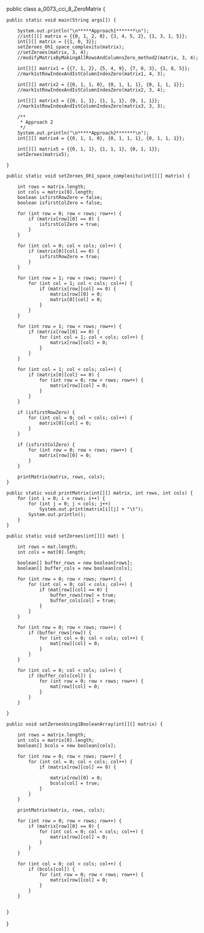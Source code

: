 public class a_0073_cci_8_ZeroMatrix {

    public static void main(String args[]) {

        System.out.println("\n*****Approach1*******\n");
        //int[][] matrix = {{0, 1, 2, 0}, {3, 4, 5, 2}, {1, 3, 1, 5}};
        int[][] matrix = {{1, 0, 3}};
        setZeroes_Oh1_space_complexitu(matrix);
        //setZeroes(matrix, 3, 4);
        //modifyMatrixByMakingAllRowsAndColumnsZero_method2(matrix, 3, 4);

        int[][] matrix1 = {{7, 1, 2}, {5, 4, 9}, {7, 0, 3}, {1, 8, 5}};
        //mark1stRowIndexAndIstColumnIndexZero(matrix1, 4, 3);

        int[][] matrix2 = {{0, 1, 1, 0}, {0, 1, 1, 1}, {0, 1, 1, 1}};
        //mark1stRowIndexAndIstColumnIndexZero(matrix2, 3, 4);

        int[][] matrix3 = {{0, 1, 1}, {1, 1, 1}, {0, 1, 1}};
        //mark1stRowIndexAndIstColumnIndexZero(matrix3, 3, 3);

        /**
         * Approach 2
         */
        System.out.println("\n*****Approach2*******\n");
        int[][] matrix4 = {{0, 1, 1, 0}, {0, 1, 1, 1}, {0, 1, 1, 1}};

        int[][] matrix5 = {{0, 1, 1}, {1, 1, 1}, {0, 1, 1}};
        setZeroes(matrix5);

    }

    public static void setZeroes_Oh1_space_complexitu(int[][] matrix) {

        int rows = matrix.length;
        int cols = matrix[0].length;
        boolean isfirstRowZero = false;
        boolean isfirstColZero = false;

        for (int row = 0; row < rows; row++) {
            if (matrix[row][0] == 0) {
                isfirstColZero = true;
            }
        }

        for (int col = 0; col < cols; col++) {
            if (matrix[0][col] == 0) {
                isfirstRowZero = true;
            }
        }

        for (int row = 1; row < rows; row++) {
            for (int col = 1; col < cols; col++) {
                if (matrix[row][col] == 0) {
                    matrix[row][0] = 0;
                    matrix[0][col] = 0;
                }
            }
        }

        for (int row = 1; row < rows; row++) {
            if (matrix[row][0] == 0) {
                for (int col = 1; col < cols; col++) {
                    matrix[row][col] = 0;
                }
            }
        }

        for (int col = 1; col < cols; col++) {
            if (matrix[0][col] == 0) {
                for (int row = 0; row < rows; row++) {
                    matrix[row][col] = 0;
                }
            }
        }

        if (isfirstRowZero) {
            for (int col = 0; col < cols; col++) {
                matrix[0][col] = 0;
            }
        }

        if (isfirstColZero) {
            for (int row = 0; row < rows; row++) {
                matrix[row][0] = 0;
            }
        }

        printMatrix(matrix, rows, cols);
    }

    public static void printMatrix(int[][] matrix, int rows, int cols) {
        for (int i = 0; i < rows; i++) {
            for (int j = 0; j < cols; j++)
                System.out.print(matrix[i][j] + "\t");
            System.out.println();
        }
    }

    public static void setZeroes(int[][] mat) {

        int rows = mat.length;
        int cols = mat[0].length;

        boolean[] buffer_rows = new boolean[rows];
        boolean[] buffer_cols = new boolean[cols];

        for (int row = 0; row < rows; row++) {
            for (int col = 0; col < cols; col++) {
                if (mat[row][col] == 0) {
                    buffer_rows[row] = true;
                    buffer_cols[col] = true;
                }
            }
        }

        for (int row = 0; row < rows; row++) {
            if (buffer_rows[row]) {
                for (int col = 0; col < cols; col++) {
                    mat[row][col] = 0;
                }
            }
        }

        for (int col = 0; col < cols; col++) {
            if (buffer_cols[col]) {
                for (int row = 0; row < rows; row++) {
                    mat[row][col] = 0;
                }
            }
        }

    }

    public void setZeroesUsing1BooleanArray(int[][] matrix) {

        int rows = matrix.length;
        int cols = matrix[0].length;
        boolean[] bcols = new boolean[cols];

        for (int row = 0; row < rows; row++) {
            for (int col = 0; col < cols; col++) {
                if (matrix[row][col] == 0) {

                    matrix[row][0] = 0;
                    bcols[col] = true;
                }
            }
        }

        printMatrix(matrix, rows, cols);

        for (int row = 0; row < rows; row++) {
            if (matrix[row][0] == 0) {
                for (int col = 0; col < cols; col++) {
                    matrix[row][col] = 0;
                }
            }
        }

        for (int col = 0; col < cols; col++) {
            if (bcols[col]) {
                for (int row = 0; row < rows; row++) {
                    matrix[row][col] = 0;
                }
            }
        }


    }

}

